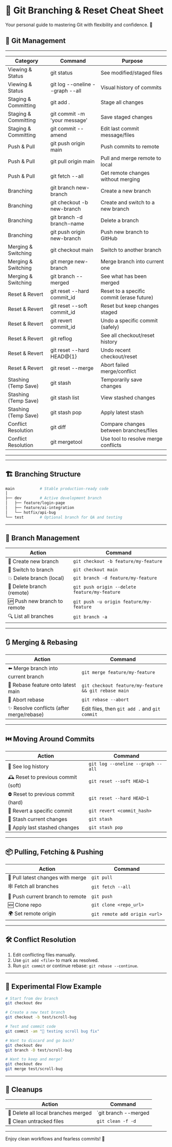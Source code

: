 # 🧠 Git Branching & Reset Cheat Sheet

Your personal guide to mastering Git with flexibility and confidence. 💪

## 🌱 Git Management

--------------------------------------------------------------------
| Category            | Command                          |  Purpose |
|---------------------|----------------------------------|----------|
| Viewing & Status    |	git status	                     | See modified/staged files |
| Viewing & Status    | git log --oneline --graph --all	 | Visual history of commits |
| Staging & Committing|	git add .	                     |Stage all changes|
| Staging & Committing|	git commit -m 'your message'	 |Save staged changes|
| Staging & Committing|	git commit --amend	             |Edit last commit message/files|
| Push & Pull	      | git push origin main	         |Push commits to remote|
| Push & Pull	      | git pull origin main	         |Pull and merge remote to local|
| Push & Pull	      | git fetch --all	                 |Get remote changes without merging|
| Branching	          | git branch new-branch	         |Create a new branch|
| Branching	          | git checkout -b new-branch	     |Create and switch to a new branch|
| Branching	          | git branch -d branch-name	     |Delete a branch|
| Branching	          | git push origin new-branch	     |Push new branch to GitHub|
| Merging & Switching |	git checkout main	             |Switch to another branch|
| Merging & Switching |	git merge new-branch	         |Merge branch into current one|
| Merging & Switching |	git branch --merged	             |See what has been merged|
| Reset & Revert	  | git reset --hard commit_id	     |Reset to a specific commit (erase future)|
| Reset & Revert	  | git reset --soft commit_id	     |Reset but keep changes staged|
| Reset & Revert	  | git revert commit_id	         |Undo a specific commit (safely)|
| Reset & Revert	  | git reflog	                     |See all checkout/reset history|
| Reset & Revert      |	git reset --hard HEAD@{1}	     |Undo recent checkout/reset|
| Reset & Revert	  | git reset --merge	             |Abort failed merge/conflict|
| Stashing (Temp Save)|	git stash	                     |Temporarily save changes|
| Stashing (Temp Save)|	git stash list	                 |View stashed changes|
| Stashing (Temp Save)|	git stash pop	                 |Apply latest stash|
| Conflict Resolution |	git diff	                     |Compare changes between branches/files
| Conflict Resolution |	git mergetool	                 |Use tool to resolve merge conflicts
-----------------------------------------------------------------------------------------------------

---




## 🏗️ Branching Structure

```bash
main           # Stable production-ready code
│
├── dev        # Active development branch
│   ├── feature/login-page
│   ├── feature/ai-integration
│   └── hotfix/api-bug
└── test       # Optional branch for QA and testing
```

---

## 🌱 Branch Management

| Action                                | Command |
|---------------------------------------|---------|
| 🚀 Create new branch                  | `git checkout -b feature/my-feature` |
| 🔄 Switch to branch                   | `git checkout main` |
| 💥 Delete branch (local)             | `git branch -d feature/my-feature` |
| 🧨 Delete branch (remote)            | `git push origin --delete feature/my-feature` |
| 🆙 Push new branch to remote         | `git push -u origin feature/my-feature` |
| 🔍 List all branches                 | `git branch -a` |

---

## 🔃 Merging & Rebasing

| Action                                 | Command |
|----------------------------------------|---------|
| ⬅️ Merge branch into current branch    | `git merge feature/my-feature` |
| 🔀 Rebase feature onto latest main     | `git checkout feature/my-feature && git rebase main` |
| 🧹 Abort rebase                        | `git rebase --abort` |
| ✨ Resolve conflicts (after merge/rebase) | Edit files, then `git add .` and `git commit` |

---

## ⏮️ Moving Around Commits

| Action                                  | Command |
|-----------------------------------------|---------|
| 🧭 See log history                      | `git log --oneline --graph --all` |
| 🕰️ Reset to previous commit (soft)     | `git reset --soft HEAD~1` |
| ⛔ Reset to previous commit (hard)      | `git reset --hard HEAD~1` |
| 🔄 Revert a specific commit             | `git revert <commit_hash>` |
| 📌 Stash current changes                | `git stash` |
| 📂 Apply last stashed changes           | `git stash pop` |

---

## 📦 Pulling, Fetching & Pushing

| Action                                 | Command |
|----------------------------------------|---------|
| 🔄 Pull latest changes with merge      | `git pull` |
| 🕸️ Fetch all branches                  | `git fetch --all` |
| 🎯 Push current branch to remote       | `git push` |
| 🆕 Clone repo                          | `git clone <repo_url>` |
| 🌍 Set remote origin                   | `git remote add origin <url>` |

---

## 🛠️ Conflict Resolution

1. Edit conflicting files manually.
2. Use `git add <file>` to mark as resolved.
3. Run `git commit` or continue rebase: `git rebase --continue`.

---

## 🧪 Experimental Flow Example

```bash
# Start from dev branch
git checkout dev

# Create a new test branch
git checkout -b test/scroll-bug

# Test and commit code
git commit -am "🧪 testing scroll bug fix"

# Want to discard and go back?
git checkout dev
git branch -D test/scroll-bug

# Want to keep and merge?
git checkout dev
git merge test/scroll-bug
```

---

## 🧹 Cleanups

| Action                              | Command |
|-------------------------------------|---------|
| 🧽 Delete all local branches merged | `git branch --merged | grep -v '\*\|main' | xargs git branch -d` |
| 🧽 Clean untracked files            | `git clean -f -d` |

---

Enjoy clean workflows and fearless commits! 🚀


